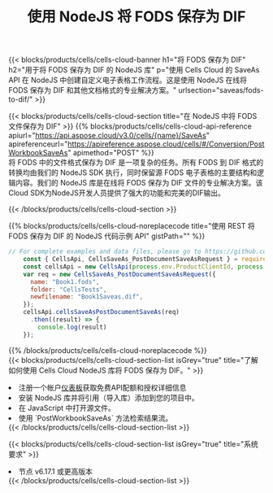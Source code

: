 ﻿---
title: 使用 NodeJS 将 FODS 保存为 DIF
description: 利用Aspose.Cells Cloud SDK for NodeJS将FODS格式文件保存为DIF格式文件。
kwords: Excel, Save FODS as DIF, REST, NodeJS
howto: How to save FODS as DIF using Aspose.Cells Cloud NodeJS library.
---
{{< blocks/products/cells/cells-cloud-banner h1="将 FODS 保存为 DIF" h2="用于将 FODS 保存为 DIF 的 NodeJS 库" p="使用 Cells Cloud 的 SaveAs API 在 NodeJS 中创建自定义电子表格工作流程。这是使用 NodeJS 在线将 FODS 保存为 DIF 和其他文档格式的专业解决方案。" urlsection="saveas/fods-to-dif/" >}}

{{< blocks/products/cells/cells-cloud-section title="在 NodeJS 中将 FODS 文件保存为 DIF" >}}
{{% blocks/products/cells/cells-cloud-api-reference apiurl="https://api.aspose.cloud/v3.0/cells/{name}/SaveAs" apireferenceurl="https://apireference.aspose.cloud/cells/#/Conversion/PostWorkbookSaveAs" apimethod="POST" %}}
<br/>
将 FODS 中的文件格式保存为 DIF 是一项复杂的任务。所有 FODS 到 DIF 格式的转换均由我们的 NodeJS SDK 执行，同时保留源 FODS 电子表格的主要结构和逻辑内容。我们的 NodeJS 库是在线将 FODS 保存为 DIF 文件的专业解决方案。该Cloud SDK为NodeJS开发人员提供了强大的功能和完美的DIF输出。

{{< /blocks/products/cells/cells-cloud-section >}}

{{% blocks/products/cells/cells-cloud-noreplacecode title="使用 REST 将 FODS 保存为 DIF 的 NodeJS 代码示例 API" gistPath="" %}}
  
```js
// For complete examples and data files, please go to https://github.com/aspose-cells-cloud/aspose-cells-cloud-node/
    const { CellsApi, CellsSaveAs_PostDocumentSaveAsRequest } = require("asposecellscloud");
    const cellsApi = new CellsApi(process.env.ProductClientId, process.env.ProductClientSecret);
    var req = new CellsSaveAs_PostDocumentSaveAsRequest({
      name: "Book1.fods",
      folder: "CellsTests",
      newfilename: "Book1Saveas.dif",
    });
    cellsApi.cellsSaveAsPostDocumentSaveAs(req)
      .then((result) => {
        console.log(result)
    });
```
  
{{% /blocks/products/cells/cells-cloud-noreplacecode %}}
<br/>
{{< blocks/products/cells/cells-cloud-section-list isGrey="true" title="了解如何使用 Cells Cloud NodeJS 库将 FODS 保存为 DIF。" >}}
<li>注册一个帐户<a href="https://dashboard.aspose.cloud/">仪表板</a>获取免费API配额和授权详细信息</li>
<li>安装 NodeJS 库并将引用（导入库）添加到您的项目中。</li>
<li>在 JavaScript 中打开源文件。</li>
<li>使用 `PostWorkbookSaveAs` 方法检索结果流。</li>
{{< /blocks/products/cells/cells-cloud-section-list >}}

{{< blocks/products/cells/cells-cloud-section-list isGrey="true" title="系统要求" >}}
<li>节点 v6.17.1 或更高版本</li>
{{< /blocks/products/cells/cells-cloud-section-list >}}
